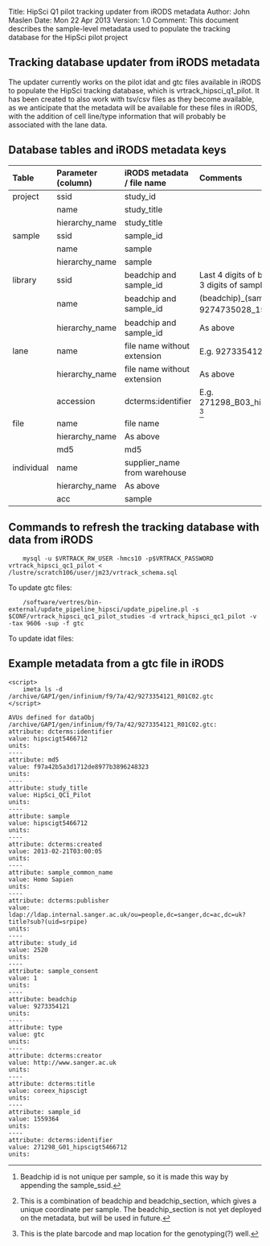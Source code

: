 Title:   HipSci Q1 pilot tracking updater from iRODS metadata
Author:  John Maslen
Date:    Mon 22 Apr 2013
Version: 1.0
Comment: This document describes the sample-level metadata used to populate the tracking database for the HipSci pilot project

## Tracking database updater from iRODS metadata ##

The updater currently works on the pilot idat and gtc files available in iRODS to populate the HipSci tracking database, which is vrtrack_hipsci_q1_pilot. It has been created to also work with tsv/csv files as they become available, as we anticipate that the metadata will be available for these files in iRODS, with the addition of cell line/type information that will probably be associated with the lane data.

## Database tables and iRODS metadata keys ##


| Table		|	Parameter (column)		|	iRODS metadata / file name		|	Comments |
| :----------------------	| :--------------------------	| :----------------------------------	| :--------------------------------------------
| project		|	ssid |	study_id |	|
| |	name	|		study_title | |
| | hierarchy_name	|		study_title | |
| sample | ssid	|			sample_id	| |			
| |		name	|			sample | |
| |		hierarchy_name		|	sample	| |	
| library	| ssid			|	beadchip and sample_id	|	Last 4 digits of beadchip + last 3 digits of sample_id |
| |		name |				beadchip and sample_id	|		(beadchip)_(sample_id), e.g. 9274735028_1559359 [^1] | |		
| |		hierarchy_name		|	beadchip and sample_id		|	As above | |
| lane	|	name		|	file name without extension	|	E.g. 9273354128_R01C02. [^2] | |
| |		hierarchy_name		|	file name without extension | As above |			
| |		accession           |  dcterms:identifier    |            E.g. 271298_B03_hipscigt5466711 [^3] | |							
| file	| name				| file name | |
| |		hierarchy_name		|	As above | | 
| |		md5		|		md5	| |	
| individual | name		|		supplier_name from warehouse | |
| |		hierarchy_name	|		As above | |
| |		acc			|	sample | |
		

[^1]: Beadchip id is not unique per sample, so it is made this way by appending the sample_ssid.
[^2]: This is a combination of beadchip and beadchip_section, which gives a unique coordinate per sample. The beadchip_section is not yet deployed on the metadata, but will be used in future.
[^3]: This is the plate barcode and map location for the genotyping(?) well.


## Commands to refresh the tracking database with data from iRODS ##

```
	mysql -u $VRTRACK_RW_USER -hmcs10 -p$VRTRACK_PASSWORD vrtrack_hipsci_qc1_pilot < /lustre/scratch106/user/jm23/vrtrack_schema.sql
```

To update gtc files:
```
	/software/vertres/bin-external/update_pipeline_hipsci/update_pipeline.pl -s $CONF/vrtrack_hipsci_qc1_pilot_studies -d vrtrack_hipsci_qc1_pilot -v -tax 9606 -sup -f gtc
```

To update idat files:
	<script>
		/software/vertres/bin-external/update_pipeline_hipsci/update_pipeline.pl -s $CONF/vrtrack_hipsci_qc1_pilot_studies -d vrtrack_hipsci_qc1_pilot -v -tax 9606 -sup -f idat
	</script>


## Example metadata from a gtc file in iRODS ##

	<script>
		imeta ls -d /archive/GAPI/gen/infinium/f9/7a/42/9273354121_R01C02.gtc 
	</script>

```
AVUs defined for dataObj /archive/GAPI/gen/infinium/f9/7a/42/9273354121_R01C02.gtc:
attribute: dcterms:identifier
value: hipscigt5466712
units: 
----
attribute: md5
value: f97a42b5a3d1712de8977b3896248323
units: 
----
attribute: study_title
value: HipSci_QC1_Pilot
units: 
----
attribute: sample
value: hipscigt5466712
units: 
----
attribute: dcterms:created
value: 2013-02-21T03:00:05
units: 
----
attribute: sample_common_name
value: Homo Sapien
units: 
----
attribute: dcterms:publisher
value: ldap://ldap.internal.sanger.ac.uk/ou=people,dc=sanger,dc=ac,dc=uk?title?sub?(uid=srpipe)
units: 
----
attribute: study_id
value: 2520
units: 
----
attribute: sample_consent
value: 1
units: 
----
attribute: beadchip
value: 9273354121
units: 
----
attribute: type
value: gtc
units: 
----
attribute: dcterms:creator
value: http://www.sanger.ac.uk
units: 
----
attribute: dcterms:title
value: coreex_hipscigt
units: 
----
attribute: sample_id
value: 1559364
units: 
----
attribute: dcterms:identifier
value: 271298_G01_hipscigt5466712
units: 
```
